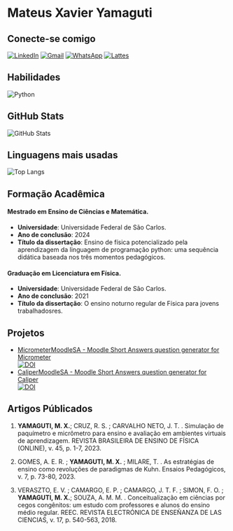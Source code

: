 <!--
**mateusyamaguti/mateusyamaguti** is a ✨ _special_ ✨ repository because its `README.md` (this file) appears on your GitHub profile.

Here are some ideas to get you started:

- 🔭 I’m currently working on ...
- 🌱 I’m currently learning ...
- 👯 I’m looking to collaborate on ...
- 🤔 I’m looking for help with ...
- 💬 Ask me about ...
- 📫 How to reach me: ...
- 😄 Pronouns: ...
- ⚡ Fun fact: ...
-->


# Mateus Xavier Yamaguti
## Conecte-se comigo
[![LinkedIn](https://img.shields.io/badge/LinkedIn-0077B5?style=for-the-badge&logo=linkedin&logoColor=white)](https://www.linkedin.com/in/mateus-yamaguti-6b61a2165/)
[![Gmail](https://img.shields.io/badge/Gmail-333333?style=for-the-badge&logo=gmail&logoColor=red)](mailto:mateus.yamaguti@gmail.com)
[![WhatsApp](https://img.shields.io/badge/WhatsApp-25D366?style=for-the-badge&logo=whatsapp&logoColor=white)](https://wa.me/5519998164736)
[![Lattes](https://camo.githubusercontent.com/3c1b6bf91cac290fb58647d02455caffcd29d1541b1142a9b39b6c52da7bb776/68747470733a2f2f696d672e736869656c64732e696f2f62616467652f2d4c61747465732d6f72616e67653f7374796c653d666c61742d737175617265266c6f676f3d476974426f6f6b266c6f676f436f6c6f723d7768697465266c696e6b3d687474703a2f2f6c61747465732e636e70712e62722f32343333353939303030333030363236)](http://lattes.cnpq.br/1517475645301874)
## Habilidades

![Python](https://img.shields.io/badge/python-3670A0?style=for-the-badge&logo=python&logoColor=ffdd54)
<!--![C#](https://img.shields.io/badge/C%23-0D1117?style=for-the-badge&logo=c-sharp&logoColor=823085)
![HTML5](https://img.shields.io/badge/HTML5-E34F26?style=for-the-badge&logo=html5&logoColor=white)
![CSS3](https://img.shields.io/badge/CSS3-1572B6?style=for-the-badge&logo=css3&logoColor=white)
![JavaScript](https://img.shields.io/badge/JavaScript-F7DF1E?style=for-the-badge&logo=javascript&logoColor=black)
![Bootstrap](https://img.shields.io/badge/bootstrap-000?style=for-the-badge&logo=bootstrap&logoColor=553C7B)
[![Git](https://img.shields.io/badge/Git-000?style=for-the-badge&logo=git&logoColor=E94D5F)](https://git-scm.com/doc)
[![GitHub](https://img.shields.io/badge/GitHub-000?style=for-the-badge&logo=github&logoColor=30A3DC)](https://docs.github.com/)-->



## GitHub Stats
![GitHub Stats](https://github-readme-stats.vercel.app/api?username=mateusyamaguti&theme=transparent&bg_color=000&border_color=30A3DC&show_icons=true&icon_color=30A3DC&title_color=E94D5F&text_color=FFF)
## Linguagens mais usadas
![Top Langs](https://github-readme-stats-git-masterrstaa-rickstaa.vercel.app/api/top-langs/?username=mateusyamaguti&layout=compact&bg_color=000&border_color=30A3DC&title_color=E94D5F&text_color=FFF)

## Formação Acadêmica
#### Mestrado em Ensino de Ciências e Matemática.
- __Universidade__: Universidade Federal de São Carlos.
- __Ano de conclusão__: 2024
- __Título da dissertação__: Ensino de física potencializado pela aprendizagem da linguagem de programação python: uma sequência didática baseada nos três momentos pedagógicos.

#### Graduação em Licenciatura em Física.
- __Universidade__: Universidade Federal de São Carlos.
- __Ano de conclusão__: 2021
- __Título da dissertação__: O ensino noturno regular de Física para jovens trabalhadosres.

## Projetos
- [MicrometerMoodleSA - Moodle Short Answers question generator for Micrometer](https://github.com/mateusyamaguti/PROJETO-MicrometerMoodleSA)<br>[![DOI](https://zenodo.org/badge/476118831.svg)](https://zenodo.org/badge/latestdoi/476118831)
- [CaliperMoodleSA - Moodle Short Answers question generator for Caliper](https://github.com/mateusyamaguti/PROJETO-CaliperMoodleSA?tab=readme-ov-file)<br>[![DOI](https://zenodo.org/badge/476100745.svg)](https://zenodo.org/badge/latestdoi/476100745)


## Artigos Públicados

1. __YAMAGUTI, M. X.__; CRUZ, R. S. ; CARVALHO NETO, J. T. . Simulação de paquímetro e micrômetro para ensino e avaliação em ambientes virtuais de aprendizagem. REVISTA BRASILEIRA DE ENSINO DE FÍSICA (ONLINE), v. 45, p. 1-7, 2023.

2. GOMES, A. E. R. ; __YAMAGUTI, M. X.__ ; MILARE, T. . As estratégias de ensino como revoluções de paradigmas de Kuhn. Ensaios Pedagógicos, v. 7, p. 73-80, 2023.
 
3. VERASZTO, E. V. ; CAMARGO, E. P. ; CAMARGO, J. T. F. ; SIMON, F. O. ; __YAMAGUTI, M. X.__; SOUZA, A. M. M. . Conceitualização em ciências por cegos congênitos: um estudo com professores e alunos do ensino médio regular. REEC. REVISTA ELECTRÓNICA DE ENSEÑANZA DE LAS CIENCIAS, v. 17, p. 540-563, 2018.
